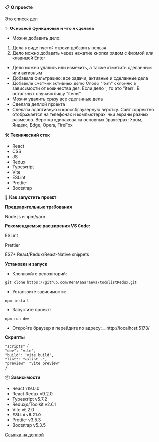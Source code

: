 📋 **О проекте**

Это список дел

✨ **Основной функционал и что я сделала**

- Можно добавить дело:

1. Дела в виде пустой строки добавить нельзя
2. Дело можно добавить через нажатие кнопки рядом с формой или клавишей Enter

- Дело можно удалить или изменить, а также отметить сделанным или активным
- Добавила фильтрацию: все задачи, активные и сделанные дела
- Добавила счётчик активных делю Слово "item" склоняю в зависимости от количества дел. Если дело 1, то это "item'. В остальных случаях пишу "items"
- Можно удалить сразу все сделанные дела
- Сделала деплой проекта
- Сделала адаптивную и кроссбраузерную верстку. Сайт корректно отображается на телефонах и компьютерах, чьи экраны разных размеров.
  Верстка одинакова на основных браузерах: Хром, Яндекс, Edge, Opera, FireFox

🛠 **Технический стек**

- React
- CSS
- JS
- Redux
- Typescript
- Vite
- ESLint
- Prettier
- Bootstrap

🚀 **Как запустить проект**

**Предварительные требования**

Node.js и npm/yarn

**Рекомендуемые расширения VS Code:**

ESLint

Prettier

ES7+ React/Redux/React-Native snippets

**Установка и запуск**

- Клонируйте репозиторий:

```
git clone https://github.com/RenataGaraeva/todolistRedux.git
```

- Установите зависимости:

```
npm install
```

- Запустите проект:

```
npm run dev
```

- Откройте браузер и перейдите по адресу:\_\_
  http://localhost:5173/

**Скрипты**

```
"scripts":{
"dev": "vite",
"build": "vite build",
"lint": "eslint .",
"preview": "vite preview"
}
```

📦 **Зависимости**

- React v19.0.0
- React-Redux v9.2.0
- Typescript v5.7.2
- Reduxjs/Toolkit v2.6.1
- Vite v6.2.0
- ESLint v9.21.0
- Prettier v3.5.3
- Bootstrap v5.3.5

[Ссылка на деплой](https://todolist-redux-seven.vercel.app/)
